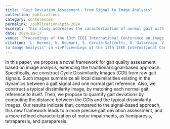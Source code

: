 ```yaml
---
title: "Gait Deviation Assessment: from Signal to Image Analysis"
collection: publications
category: conferences
permalink: /publication/ipta-2024
excerpt: 'This study addresses the caracterization of normal gait with dissimilarity images'
date: 2024-10-17
venue: 'Proceedings of the 13th IEEE International Conference on Image Processing Theory, Tools and Applications (IPTA 2024)'
citation: 'L. Hermez, N. Houmani, S. Garcia-Salicetti, O. Galarraga, V. Vigneron. "Gait Deviation Assessment: from Signal
to Image Analysis" in <i>Proceedings of the 13th IEEE International Conference on Image Processing Theory, Tools and Applications (IPTA 2024), October 14-17, 2024</i>, Rabat, Morocco.'
---
```

In this paper, we propose a novel framework for gait quality assessment based on image analysis, extending the traditional signal-based approach. Specifically, we construct Cycle Dissimilarity Images (CDI) from raw gait signals. Such images summarize all local dissimilarities existing in the dynamics between a gait signal and one normal gait reference. Also, we construct a typical dissimilarity image, by matching each normal gait reference to itself. Then, we propose to quantify gait deviations by computing the distance between the CDIs and the typical dissimilarity images. Our results indicate that, compared to the signal-based approach, this new framework leads to a more precise gait deviation assessment, and a more refined characterization of motor impairments, as hemiparesis, tetraparesis, and paraparesis.